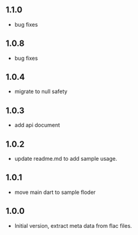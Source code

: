 ## 1.1.0
- bug fixes

## 1.0.8
- bug fixes

## 1.0.4
- migrate to null safety 

## 1.0.3
- add api document 

## 1.0.2
- update readme.md to add sample usage.

## 1.0.1
- move main dart to sample floder

## 1.0.0
- Initial version, extract meta data from flac files.

